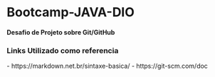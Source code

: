 # Bootcamp-JAVA-DIO

<h4>Desafio de Projeto sobre Git/GitHub<h4>

<h3>Links Utilizado como referencia</h3>
 - https://markdown.net.br/sintaxe-basica/
 - https://git-scm.com/doc
